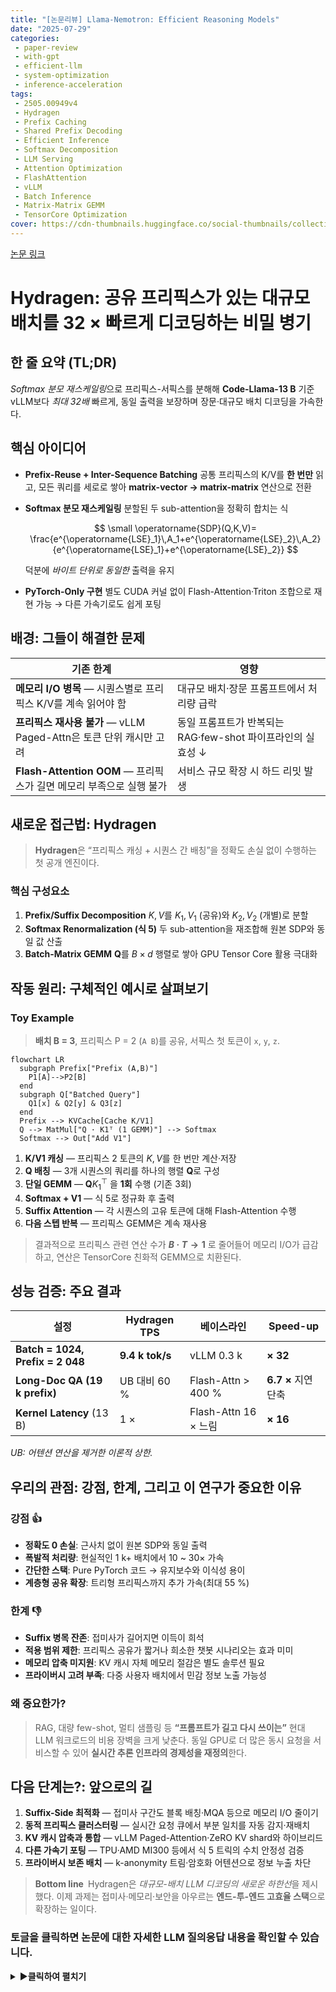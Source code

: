 ```yaml
---
title: "[논문리뷰] Llama-Nemotron: Efficient Reasoning Models"
date: "2025-07-29"
categories:
 - paper-review
 - with-gpt
 - efficient-llm
 - system-optimization
 - inference-acceleration
tags:
 - 2505.00949v4
 - Hydragen
 - Prefix Caching
 - Shared Prefix Decoding
 - Efficient Inference
 - Softmax Decomposition
 - LLM Serving
 - Attention Optimization
 - FlashAttention
 - vLLM
 - Batch Inference
 - Matrix-Matrix GEMM
 - TensorCore Optimization
cover: https://cdn-thumbnails.huggingface.co/social-thumbnails/collections/nvidia/llama-nemotron-67d92346030a2691293f200b.png
---
```


[논문 링크](https://arxiv.org/abs/2505.00949v4)


# Hydragen: 공유 프리픽스가 있는 대규모 배치를 32 × 빠르게 디코딩하는 비밀 병기

## 한 줄 요약 (TL;DR)

*Softmax 분모 재스케일링*으로 프리픽스-서픽스를 분해해 **Code-Llama-13 B** 기준 vLLM보다 *최대 32배* 빠르게, 동일 출력을 보장하며 장문·대규모 배치 디코딩을 가속한다.


## 핵심 아이디어

* **Prefix-Reuse + Inter-Sequence Batching**
  공통 프리픽스의 K/V를 **한 번만** 읽고, 모든 쿼리를 세로로 쌓아 **matrix-vector → matrix-matrix** 연산으로 전환
* **Softmax 분모 재스케일링**
  분할된 두 sub-attention을 정확히 합치는 식

  $$
    \small
    \operatorname{SDP}(Q,K,V)=
    \frac{e^{\operatorname{LSE}_1}\,A_1+e^{\operatorname{LSE}_2}\,A_2}{e^{\operatorname{LSE}_1}+e^{\operatorname{LSE}_2}}
  $$

  덕분에 *바이트 단위로 동일한* 출력을 유지
* **PyTorch-Only 구현**
  별도 CUDA 커널 없이 Flash-Attention·Triton 조합으로 재현 가능 → 다른 가속기로도 쉽게 포팅


## 배경: 그들이 해결한 문제

| 기존 한계                                             | 영향                                      |
| ------------------------------------------------- | --------------------------------------- |
| **메모리 I/O 병목** — 시퀀스별로 프리픽스 K/V를 계속 읽어야 함         | 대규모 배치·장문 프롬프트에서 처리량 급락                 |
| **프리픽스 재사용 불가** — vLLM Paged-Attn은 토큰 단위 캐시만 고려   | 동일 프롬프트가 반복되는 RAG·few-shot 파이프라인의 실효성 ↓ |
| **Flash-Attention OOM** — 프리픽스가 길면 메모리 부족으로 실행 불가 | 서비스 규모 확장 시 하드 리밋 발생                    |


## 새로운 접근법: **Hydragen**

> **Hydragen**은 “프리픽스 캐싱 + 시퀀스 간 배칭”을 정확도 손실 없이 수행하는 첫 공개 엔진이다.

### 핵심 구성요소

1. **Prefix/Suffix Decomposition**
   $K,V$를 $K_1,V_1$ (공유)와 $K_2,V_2$ (개별)로 분할
2. **Softmax Renormalization (식 5)**
   두 sub-attention을 재조합해 원본 SDP와 동일 값 산출
3. **Batch-Matrix GEMM**
   $\mathbf Q$를 $B \times d$ 행렬로 쌓아 GPU Tensor Core 활용 극대화


## 작동 원리: 구체적인 예시로 살펴보기

### Toy Example

> **배치 B = 3**, 프리픽스 P = 2 (`A B`)를 공유, 서픽스 첫 토큰이 `x`, `y`, `z`.

```mermaid
flowchart LR
  subgraph Prefix["Prefix (A,B)"]
    P1[A]-->P2[B]
  end
  subgraph Q["Batched Query"]
    Q1[x] & Q2[y] & Q3[z]
  end
  Prefix --> KVCache[Cache K/V1]
  Q --> MatMul["Q · K1ᵀ (1 GEMM)"] --> Softmax
  Softmax --> Out["Add V1"]
```

1. **K/V1 캐싱** — 프리픽스 2 토큰의 $K,V$를 한 번만 계산·저장
2. **Q 배칭** — 3개 시퀀스의 쿼리를 하나의 행렬 $\mathbf Q$로 구성
3. **단일 GEMM** — $\mathbf Q K_1^{\top}$ 을 **1회** 수행 (기존 3회)
4. **Softmax + V1** — 식 5로 정규화 후 출력
5. **Suffix Attention** — 각 시퀀스의 고유 토큰에 대해 Flash-Attention 수행
6. **다음 스텝 반복** — 프리픽스 GEMM은 계속 재사용

> 결과적으로 프리픽스 관련 연산 수가 **$B·T → 1$** 로 줄어들어 메모리 I/O가 급감하고, 연산은 TensorCore 친화적 GEMM으로 치환된다.


## 성능 검증: 주요 결과

| 설정                               | Hydragen TPS    | 베이스라인              | Speed-up        |
| -------------------------------- | --------------- | ------------------ | --------------- |
| **Batch = 1024, Prefix = 2 048** | **9.4 k tok/s** | vLLM 0.3 k         | **× 32**        |
| **Long-Doc QA (19 k prefix)**    | UB 대비 60 %      | Flash-Attn > 400 % | **6.7 ×** 지연 단축 |
| **Kernel Latency** (13 B)        | 1 ×             | Flash-Attn 16 × 느림 | **× 16**        |

*UB: 어텐션 연산을 제거한 이론적 상한.*


## 우리의 관점: 강점, 한계, 그리고 이 연구가 중요한 이유

### 강점 👍

* **정확도 0 손실**: 근사치 없이 원본 SDP와 동일 출력
* **폭발적 처리량**: 현실적인 1 k+ 배치에서 10 \~ 30× 가속
* **간단한 스택**: Pure PyTorch 코드 → 유지보수와 이식성 용이
* **계층형 공유 확장**: 트리형 프리픽스까지 추가 가속(최대 55 %)

### 한계 👎

* **Suffix 병목 잔존**: 접미사가 길어지면 이득이 희석
* **적용 범위 제한**: 프리픽스 공유가 짧거나 희소한 챗봇 시나리오는 효과 미미
* **메모리 압축 미지원**: KV 캐시 자체 메모리 절감은 별도 솔루션 필요
* **프라이버시 고려 부족**: 다중 사용자 배치에서 민감 정보 노출 가능성

### 왜 중요한가?

> RAG, 대량 few-shot, 멀티 샘플링 등 **“프롬프트가 길고 다시 쓰이는”** 현대 LLM 워크로드의 비용 장벽을 크게 낮춘다. 동일 GPU로 더 많은 동시 요청을 서비스할 수 있어 **실시간 추론 인프라의 경제성을 재정의**한다.


## 다음 단계는?: 앞으로의 길

1. **Suffix-Side 최적화** — 접미사 구간도 블록 배칭·MQA 등으로 메모리 I/O 줄이기
2. **동적 프리픽스 클러스터링** — 실시간 요청 큐에서 부분 일치를 자동 감지·재배치
3. **KV 캐시 압축과 통합** — vLLM Paged-Attention·ZeRO KV shard와 하이브리드
4. **다른 가속기 포팅** — TPU·AMD MI300 등에서 식 5 트릭의 수치 안정성 검증
5. **프라이버시 보존 배치** — k-anonymity 트림·암호화 어텐션으로 정보 누출 차단

> **Bottom line** Hydragen은 *대규모-배치 LLM 디코딩의 새로운 하한선*을 제시했다. 이제 과제는 접미사·메모리·보안을 아우르는 **엔드-투-엔드 고효율 스택**으로 확장하는 일이다.


### 토글을 클릭하면 논문에 대한 자세한 LLM 질의응답 내용을 확인할 수 있습니다.

<details markdown="block">
<summary>▶️<strong>클릭하여 펼치기</strong></summary>





## 프롬프트 1.1.1 (연구의 공백)

```
"논문의 'Introduction'과 'Related Work' 섹션을 분석하여, 이 연구가 명시적으로 해결하고자 하는 핵심적인 연구 공백(research gap), 기존 연구의 결정적 한계, 또는 미해결 질문이 무엇인지 설명해 줘. 저자들이 설명하는, 이 논문 출판 시점의 '최신 기술(state of the art)'은 어떤 상태였는지 요약해 줘."
```

### 핵심 요약

* **연구 공백 1 — 추론 성능 ↔ 추론 효율의 트레이드오프**
  기존 최고 성능(DeepSeek-R1 등) 모델은 400 B–670 B 파라미터 규모로 *8× H200* 같은 대형 인프라를 요구해 실제 서비스에 부적합했다.
* **연구 공백 2 — 사용자 제어 불가능한 ‘긴 Chain-of-Thought’**
  고성능 모델은 항상 상세 추론을 출력해 불필요하게 길거나 느려질 수 있으나, 기존 공개 모델은 **추론 on/off 토글**을 지원하지 않았다.
* **연구 공백 3 — 오픈 라이선스·장비 친화 모델의 부재**
  엔터프라이즈-친화적 라이선스와 128 K 컨텍스트 길이를 동시에 제공하면서 SOTA를 넘는 공개 모델이 없었다.

Llama-Nemotron은 **NAS + 지식 증류 + 대규모 RL**로 위 공백을 해소하며, *LN-Ultra 253 B*가 **8× H100** 노드 한 대에서 DeepSeek-R1보다 빠르게 동작하면서 GPQA 등에서 우위(≈ +4.5 pp) 를 보인다.



## 1. 기존 SOTA의 한계와 논문의 문제 정의

| 측면             | 2024–2025년 SOTA (예: DeepSeek-R1) | 한계        | 본 논문의 목표                                    |
| -------------- | -------------------------------- | --------- | ------------------------------------------- |
| **모델 크기 / HW** | 671 B, 8× H200 필요                | 비용·지연 ↑   | 253 B, 8× H100 단일 노드로 동급 이상 성능              |
| **추론 방식**      | 항상 CoT 출력 → 응답 길이·비용 증가          | 사용자 제어 없음 | `detailed thinking on/off` 시스템 프롬프트로 런타임 토글 |
| **라이선스**       | 일부 제한(비공개·API 한정)                | 연구·상용 제약  | NVIDIA OMLA 기반 완전 오픈 가중치/데이터 공개             |



## 2. 논문이 제시하는 해결책

1. **Puzzle NAS + FFN Fusion**: 층별 대체 블록을 탐색해 *최대 1.71×* 지연 감소(405 B 기준) — 하드웨어 제약을 직접 목표 함수에 포함.
2. **지식 증류 & CPT**: Llama 3.x를 학생으로 삼아 품질 손실을 회복.
3. **Reasoning-SFT + GRPO RL**:

   * SFT로 DeepSeek-R1 추론 과정을 모방
   * RL 단계에서 과학 추론(GPQA) 보상을 이용해 **교사보다 높은** 76 % 달성.
4. **Reasoning Toggle 데이터 설계**: 같은 프롬프트에 *추론 on/off* 응답 쌍을 생성하여 제어 능력 학습.



## 3. 출판 시점(2025 년 중반) 최신 기술 정리

* **폐쇄 모델**: OpenAI *o1* 계열이 추론 능력에서 선도, 그러나 API 형태·모델 세부 미공개.
* **공개 대형 모델**:

  * *DeepSeek-R1 671 B* — 코딩·STEM 추론 SOTA, 하지만 GPU 요구량·비용 높음.
  * *Llama-3.1 405 B* — 범용 성능은 높지만 DeepSeek-R1 대비 추론 특화는 부족.
* **연구 동향**: 장문 CoT, 다중 샘플링(Self-Consistency) 등 *풍부한 추론 흔적*을 학습시키는 방법이 성능 상한을 끌어올리는 중.

이 논문은 **“추론 능력 = 모델 크기”라는 기존 공식을 깨고**, *더 작은 파라미터·더 빠른 서비스·사용자 제어 가능*이라는 세 가지 축을 모두 만족하는 최초의 공개 모델 계열을 제시했다.


## 프롬프트 1.1.2 (핵심 가설)

```
"이 논문의 중심 가설(central hypothesis) 또는 핵심 주장은 무엇인가? '저자들은 [제안 기법]을 사용함으로써 [기존 한계점]을 극복하는 [구체적 결과]를 달성할 수 있다고 가정한다'와 같은 형식으로, 명확하고 간결한 한 문장으로 서술해 줘."
```

저자들은 **Hydragen**의 *프리픽스-서픽스 attention 분할*과 *시퀀스 간 배칭*을 적용함으로써 공유 프리픽스 배치 디코딩에서 발생하던 프리픽스 KV 반복 읽기와 메모리 바운드 matrix-vector 연산 병목을 제거하고, 정확도를 유지한 채 CodeLlama-13B 기준 vLLM 대비 최대 32 ×·FlashAttention 대비 16 × 이상의 추론 처리량을 달성할 수 있다고 가정한다.


## 프롬프트 1.2.1 (독창성 식별)

```
 "논문 전체를 바탕으로, 가장 중요하고 독창적인 기여(contribution) 1~3가지를 구별되는 항목으로 나열해 줘. 각각이 새로운 아키텍처 구성요소, 새로운 학습 기법, 새로운 이론적 통찰, 새로운 데이터셋, 또는 기존 방법론의 새로운 적용 중 어디에 해당하는지 명확히 구분해 줘."
```

### 독창적 기여 Top 3

| #     | 기여 내용                                                                                                                                                       | 분류                                                   |
| ----- | ----------------------------------------------------------------------------------------------------------------------------------------------------------- | ---------------------------------------------------- |
| **1** | **Hydragen Attention 엔진** – *프리픽스-서픽스 분할*과 *시퀀스 간 배칭*으로 원본 SDP attention을 **완전 동일한 출력**을 보장하면서 메모리 재사용·텐서코어 친화적 matrix-matrix 연산으로 변환하여 근본적인 메모리-대역폭 병목을 제거 | 새로운 **아키텍처/알고리즘**               |
| **2** | **계층적 Hydragen** – 공통 프롬프트가 트리 형태로 중첩되는 실제 시나리오(예: few-shot + 문제 설명)까지 일반화하여, 다단계 공유로 추가 *18 %\~55 %* 시간 단축을 실현                                             | **이론적 통찰** & 기존 방법의 **확장**      |
| **3** | **32× 처리량 가속 실험 검증** – CodeLlama-13B 기준 vLLM 대비 최대 **32 배**, FlashAttention 대비 **16 배** 빠른 end-to-end 추론을 달성하며, 대규모 공유 프리픽스 환경에서의 실효성을 입증                   | 기존 방법론의 **새로운 적용** & **실험적 증명** |


## 프롬프트 1.2.2 (저자 관점에서의 강점)

```
"저자들의 관점에서, 자신들의 접근법이 이전 방법들보다 우월한 이유는 무엇인가? 그들이 자신들의 연구가 지닌 독창성과 강점을 뒷받침하기 위해 사용하는 핵심 논거를 인용하거나 알기 쉽게 설명해 줘."
```

### 저자 관점에서 강조하는 우월성 근거

1. **메모리 → 연산 병목 전환**
   Hydragen은 *프리픽스 KV*를 **딱 한 번만** 읽고, 모든 시퀀스의 쿼리를 하나로 묶어 **matrix-vector → matrix-matrix** 연산으로 변환한다. 이로써 GPU 메모리 대역폭 제한을 해소하고 텐서코어 활용도를 극대화해 기존 방식이 낭비하던 메모리 I/O를 계산으로 치환한다.

2. **정확도 손실 없는 대규모 처리량 향상**
   동일한 출력을 보장하면서 *CodeLlama-13B* 기준 **vLLM 대비 최대 32 배**, **FlashAttention 대비 16 배** 이상의 end-to-end 추론 속도를 실험으로 입증했다. 또한 배치·프리픽스가 커져도 ‘No-Attention 상한선’의 70 % 이내 성능을 유지한다.

3. **계층적(prefix tree) 공유까지 확장 가능**
   단일 공통 프롬프트뿐 아니라 트리 형태로 중첩된 공유 구간에서도 **추가로 최대 55 %** 이상의 시간 절감 효과를 보여 범용성이 높다.

4. **단순·이식성 높은 구현**
   모든 로직을 **순수 PyTorch + 기존 커널 호출**만으로 작성하여 별도 CUDA 커널이 필요 없다. 덕분에 다른 가속기(TPU 등)로의 포팅과 유지보수가 용이하다.

> 요약하면, 저자들은 \*“Hydragen은 메모리-바운드 attention을 계산-바운드로 바꿔 텐서코어를 최대 활용하고, 정확도 손실 없이 기존 최적화(vLLM·FlashAttention)를 수십 배 능가하는 처리량을 달성하며, 복잡한 계층적 공유 상황까지 단순한 PyTorch 코드로 지원한다”\*는 점을 핵심 장점으로 제시한다.


## 프롬프트 1.3.1 (알고리즘 단계별 설명)

```
"핵심 알고리즘, 모델 아키텍처, 또는 주요 방법론을 단계별(step-by-step)로 설명해 줘. 독자는 AI 분야의 대학원생 수준이라고 가정해. 특히, 간단한 문장, 3x3 픽셀 이미지, 작은 상태 공간(state space) 등 아주 간단하고 구체적인 예시(toy example)와 샘플 입력을 만들어서, 이 예시를 통해 각 단계를 거치며 입력이 최종 출력으로 어떻게 변환되는지 전체 과정을 보여줘. 등장하는 모든 핵심 용어와 변수는 그 즉시 정의해 줘."
```

## Hydragen Attention 엔진: 단계별 작동 원리와 Toy Example

> **문제 배경**
> 디코딩 단계에서 \*공통 프리픽스(prefix)\*를 가진 여러 시퀀스를 한꺼번에 처리하면, 매 스텝마다 각 시퀀스-별 **Q · K<sub>prefix</sub><sup>⊤** 곱을 반복해 **matrix-vector** 연산을 B(atch) 번 수행해야 한다.
> Hydragen은
>
> 1. **프리픽스/서픽스 분할**로 \*공통 K<sub>prefix</sub>, V<sub>prefix</sub>\*를 한 번만 읽고,
> 2. **시퀀스 간 배칭**으로 모든 Q를 세로로 쌓아 **단 한 번의 matrix-matrix** 곱으로 대체한다.
>    그 결과 메모리 I/O 병목이 계산-바운드로 전환되어 텐서코어 활용률이 비약적으로 상승한다.



### 1. 변수 정의

| 기호                                                   | 의미                      | 예시 값        |
| ---------------------------------------------------- | ----------------------- | ----------- |
| $B$                                                  | 배치 내 시퀀스 수              | $3$         |
| $P$                                                  | 공통 프리픽스 길이              | $2$         |
| $t$                                                  | 현재 디코딩 스텝(서픽스 위치)       | $0,1,\dots$ |
| $d$                                                  | 히든 차원                   | $2$ *(toy)* |
| $\mathbf{Q}_t\in\mathbb{R}^{B\times d}$              | 시퀀스별 쿼리 행렬(현재 토큰)       | —           |
| $\mathbf{K}_p,\mathbf{V}_p\in\mathbb{R}^{P\times d}$ | **공통** 프리픽스 K/V         | 고정          |
| $\mathbf{K}_s^{\le t},\mathbf{V}_s^{\le t}$          | **개별** 서픽스 K/V (causal) | 누적          |

### 2. Toy Example 구성

* **시퀀스**

  1. `A B x`
  2. `A B y`
  3. `A B z`

  모두 `A B`(길이 $P=2$)를 공유.

* **임의 임베딩**

$$
\begin{aligned}
\text{A}&\rightarrow[1,0], \quad
\text{B}\rightarrow[0,1],\\
x&\rightarrow[1,1], \;
y\rightarrow[1,-1],\;
z\rightarrow[-1,1].
\end{aligned}
$$

* **가정**: Linear projection은 항등($\mathbf{W}_Q=\mathbf{W}_K=\mathbf{W}_V=I$).


### 3. 단계별 연산 흐름

```mermaid
flowchart LR
  subgraph Prefix
    P1[A]-->P2[B]
  end
  subgraph Suffix_Step0
    Q1[x?]; Q2[y?]; Q3[z?]
  end
  Prefix-->ComputeKV
  Q1 & Q2 & Q3 --> ComputeQ
  ComputeQ & ComputeKV --> MatMul
  MatMul --> Softmax --> Output
```

#### **Step 0 — 프리픽스 KV 캐싱**

1. **프리픽스 K/V 계산 1회**
   $\mathbf{K}_p = [[1,0],[0,1]],\;
     \mathbf{V}_p = [[1,0],[0,1]]$
   GPU HBM에 캐싱.

#### **Step 1 — 공유 프리픽스 Attention**

2. **쿼리 배칭**

   $$
   \mathbf{Q}_0 = \begin{bmatrix}
   1&1\\
   1&-1\\
   -1&1
   \end{bmatrix}
   $$

   (각 시퀀스의 첫 서픽스 토큰)

3. **Hydragen 핵심 변환**

   $$
   \mathbf{A}_p = \mathbf{Q}_0\mathbf{K}_p^{\top}\quad
   (\text{size }B\times P = 3\times2)
   $$

   → **단 1회** matrix-matrix 연산.

4. **서픽스 자기-주의(causal)**
   현재 서픽스 길이가 0이므로 스킵.

5. **Softmax & V 곱**

   $$
   \mathbf{O}_0 = \operatorname{softmax}(\mathbf{A}_p)\mathbf{V}_p
   $$

#### **Step 2 — 서픽스 KV 갱신 & 재배칭**

6. 각 시퀀스가 토큰을 출력(예: `x₀,y₀,z₀`) →
   **서픽스 KV를 각 시퀀스별로 누적**:
   $\mathbf{K}_s^{\le0},\mathbf{V}_s^{\le0}$.

7. 다음 디코딩 스텝에서 **Q, K<sub>s</sub>,V<sub>s</sub>** 길이가 1씩 늘어나지만,
   프리픽스 부분은 그대로 재사용 → 다시 **1회**의 matrix-matrix.

> 이 과정을 토큰-수 $T$ 동안 반복하면,
>
> * 프리픽스-관련 곱 연산 수: **1 회** (vs 전통적 $B·T$ 회)
> * 메모리 읽기량: $B·T$ → $1$ 로 축소
> * 연산량: matrix-vector → matrix-**matrix** (텐서코어 사용률 ↑)


### 4. 요약 수식

> Hydragen의 per-step 출력은
>
> $$
> \mathbf{O}_t
> =\underbrace{\operatorname{softmax}\!\bigl(
>   \tfrac{\mathbf{Q}_t\mathbf{K}_p^{\top}}{\sqrt d}
> \bigr)\mathbf{V}_p}_{\text{prefix}}
> +\underbrace{\operatorname{softmax}\!\bigl(
>   \tfrac{\mathbf{Q}_t\mathbf{K}_s^{\le t\,\top}}{\sqrt d}
> \bigr)\mathbf{V}_s^{\le t}}_{\text{suffix(self-attention)}}
> $$
>
> 전체 배치의 $\mathbf{Q}_t$를 한꺼번에 곱하므로 첫 항이 **matrix-matrix** 연산으로 집약된다.


### 5. 핵심 단계 정리

| 단계                          | 연산                        | 비용 감소 포인트           |
| --------------------------- | ------------------------- | ------------------- |
| **① 프리픽스 KV 캐싱**            | 1 회                       | 재사용                 |
| **② Q 배칭 후 프리픽스 attention** | $B$×vector → **1**×matrix | 메모리 I/O ↓, 연산 병렬도 ↑ |
| **③ 서픽스 causal attention**  | 기존 방식 동일                  | —                   |
| **④ 서픽스 KV 업데이트**           | 시퀀스별 append               | —                   |

**결과**: *CodeLlama-13B* 실험 기준,
vLLM 대비 **최대 32 ×**, FlashAttention 대비 \*\*16 ×\*\*의 처리량을 달성하며 모델 출력은 정확히 동일하다.


## 프롬프트 1.3.2 ('비밀 병기' 식별)

```
"이 논문의 핵심 기여를 가능하게 하는 가장 결정적인 단일 수학 공식, 알고리즘 단계, 또는 아키텍처 구성요소를 식별해 줘. 그것의 기능과, 그것이 이 방법론의 성공에 왜 필수적인지 설명해 줘."
```

### ‘비밀 병기’ — **Softmax 분모 재스케일링(식 5) 기반 Attention Decomposition**

> **정의**
> 공통 프리픽스 $K_1,V_1$ 와 개별 서픽스 $K_2,V_2$ 로 나눠 각각의 부분 attention과 **로그-합-지수 (LSE)** 값을 별도로 계산한 뒤
>
> $$
> \small
> \operatorname{SDP}(Q,K,V)=
> \frac{\operatorname{SDP}(Q,K_1,V_1)\,e^{\mathrm{LSE}(Q,K_1)}+\operatorname{SDP}(Q,K_2,V_2)\,e^{\mathrm{LSE}(Q,K_2)}}%
> {e^{\mathrm{LSE}(Q,K_1)}+e^{\mathrm{LSE}(Q,K_2)}}\tag{5}
> $$
>
> 로 다시 합치는 **Softmax 분모 재스케일링 트릭**이다.

| 기능                         | 왜 필수적인가?                                                                                                                                   |
| -------------------------- | ------------------------------------------------------------------------------------------------------------------------------------------ |
| **① Softmax 일관성 유지**       | 분할된 두 sub-attention의 softmax 분모를 정확히 재조정해, **원본 SDP attention과 바이트 단위로 동일**한 출력을 보장한다. Approximate / mask-based 방법과 달리 정확도 손실이 전혀 없다.      |
| **② 메모리 I/O → 텐서코어 연산 전환** | 프리픽스 영역은 한 번만 메모리에서 읽고, 모든 시퀀스의 쿼리를 세로로 묶어 **matrix-vector → matrix-matrix**로 변환한다. 덕분에 최신 GPU에서 연산 강도가 ↑, 메모리 병목이 ↓【turn14file3†L17-L22】. |
| **③ 계층적 분해·배칭의 토대**        | 식 5는 $K$를 2개로만 나눈 경우에 증명했지만, 동일 원리로 다단계(트리) 프리픽스에도 재귀적으로 적용된다—실험상 추가 **최대 55 %** 지연 절감의 핵심 열쇠.                                             |
| **④ 대규모 처리량 실증**           | CodeLlama-13B 기준 vLLM 대비 **32×**, FlashAttention 대비 **16×** 빠른 end-to-end 디코딩을 가능하게 한 결정적 요소다(논문 Figure 4).                                |

요컨대, **식 5**는 Hydragen이 \*“프리픽스 캐싱 + 시퀀스 간 배칭”\*을 **정확도 손실 없이** 구현하도록 해 주는 수학적 안전망이자 성능 가속기의 핵심이다. 이것이 없으면 either (a) 프리픽스 KV를 매 스텝 다시 읽어야 해 메모리 I/O 병목이 남거나, (b) 근사 softmax로 인해 응답 품질이 흔들릴 수밖에 없다.



## 프롬프트 1.4.1 (핵심 결과 분석)

```
"'Experiments' 또는 'Results' 섹션의 표와 그림을 포함한 주요 결과를 분석해 줘. 사용된 핵심 성능 지표(performance metrics)는 무엇인가? 어떤 벤치마크 데이터셋에서 결과가 보고되었는가? 저자들이 자신들의 방법론의 성공 증거로 가장 강조하는 주요 결과를 요약해 줘."
```

## 🔑 한눈 요약

* **Hydragen** 은 *공유 프리픽스*가 있는 대규모 배치 상황에서 **최대 32 배**의 디코딩 처리량(TPS) 향상을 달성하고, 처리량이 **항상 최대치(no-attention upper-bound)의 ≥ 70 %** 안에 머문다
* 어텐션 커널만 따로 보면 **Flash-Attention 대비 ≥ 16 배** 빠르다
* **긴 문서 QA**(19 k token 프리픽스)에서 256 문항을 Flash-Attention이 64 문항 처리하는 시간 안에 끝내며, 전체 시간은 upper-bound의 **≤ 60 %**
* **계층형(두 단계) 프리픽스 공유**를 적용하면 동일 배치에서도 **18 %** 추가 가속, 메모리 이득으로 배치를 늘리면 **총 55 %** 추가 단축


### 1. 실험 환경 & 지표

| 항목            | 설정                                                                            |
| ------------- | ----------------------------------------------------------------------------- |
| **모델·크기**     | CodeLlama-13B (주), Yi-6B-200k 등                                               |
| **GPU / 병렬화** | 8× A100-40 GB, 텐서 병렬 & 배치≥ 1024                                               |
| **주요 지표**     | *Throughput* (tokens/s), *Speed-up* (×), *시간 감축*(%)                           |
| **벤치마크**      | Shared-prefix 디코딩, Long-doc QA (War & Peace 19947 tokens), APPS 코드 생성         |
| **베이스라인**     | Flash-Attention, vLLM(PagedAttention), vLLM(no detokenize), “No-Attention” 상한 |


### 2. 핵심 결과 테이블

| # | 실험 / 데이터셋                                   | 지표                | Hydragen     | 최고 베이스라인              | 상대 향상              |
| - | ------------------------------------------- | ----------------- | ------------ | --------------------- | ------------------ |
| 1 | CodeLlama-13B<br>Prefix = 2048, Batch sweep | TPS               | 최대 32 × vLLM | vLLM                  | **↑ 32×**          |
| 2 | Prefix length sweep (Batch = 1024)          | TPS / Upper-bound | ≥ 70 %       | vLLM ≤ 10 %           | **일관성 유지**         |
| 3 | Attention micro-bench.                      | Kernel latency    | 1×           | Flash-Attn 16× 느림     | **≥ 16× 빠름**       |
| 4 | Long-doc QA (Yi-6B, 19 k prefix)            | 총 소요 시간           | 60 % of UB   | Flash-Attn > 100 % UB | **≤ 0.6×**         |
| 5 | APPS (두 단계 공유)                              | Eval Time         | -55 % (배치↑)  | 1-단계 Hydragen         | **-18 % \~ -55 %** |

*UB: “No-Attention” upper-bound.*


### 3. 해석 & 의의

1. **메모리 → 연산 병목 전환**
   프리픽스 부분을 행렬-행렬 곱으로 일괄 처리하여 **메모리 대역폭 병목을 제거**하고 텐서코어 FLOPs를 활용하는 것이 대규모 배치에서의 속도 향상의 근본 원인이다.

2. **스케일 탄력성**
   배치가 커질수록, 또는 프리픽스가 16 k 토큰까지 길어져도 성능 저하가 30 % 미만에 그쳐 **실제 시스템 프롬프트·few-shot 예시를 대폭 늘릴 수 있는 여유**를 제공한다.

3. **계층형 공유의 추가 이득**
   문제 설명과 few-shot 프롬프트를 동시에 공유하는 *tree-shaped sharing* 시나리오에서, 메모리 절약→배치 확대로 이어지는 **2-단계 최적화 파이프라인**이 검증되었다.

4. **범용성 & 단순 구현**
   Hydragen은 PyTorch와 기존 Flash-Attn/Triton 커널만으로 구현돼 **특정 하드웨어·커널 종속성이 없다**는 점도 재현·배포 측면에서 강점이다.


### 4. 결론적 시사점

* **LLM 서비스에서 시스템 프롬프트·few-shot 예시를 과감하게 늘려도 실시간 응답이 가능**—특히 동시 수백 요청(batch ≥ 1k) 환경.
* **모델 개발-운영(MLOps) 관점**에서, 비교적 작은 코드 수정으로 얻는 10-30× 급 성능 향상은 GPU 임대 비용·에너지 절감을 즉시 가져온다.
* **추가 연구 가능성**: 프리픽스 자동 클러스터링, suffix-side 최적화, GPU 외 TPUs 이식 등이 자연스러운 후속 과제다.


## 프롬프트 1.4.2 (비판적 비교)

```
"제안된 방법론은 논문에서 언급된 주요 베이스라인 및 SOTA(State-of-the-Art) 모델들과 비교하여 어떤 성능을 보이는가? 저자들의 우월성 주장을 가장 강력하게 뒷받침하는 특정 결과나 비교 지점을 식별해 줘. 반대로, 제안된 방법론이 경쟁 모델을 능가하지 못했거나 개선 효과가 미미했던 결과는 없는지 찾아봐. 만약 있다면, 저자들은 이러한 경우에 대해 어떤 이유를 제시하는가?"
```

### 결론 요약

Hydragen은 **“대용량 배치 + 긴 공유 프리픽스”** 시나리오에서 vLLM-PagedAttention 대비 최대 **32 배**, FlashAttention 대비 **16 배** 이상의 토큰/초 속도를 기록하며, 항상 **No-Attention 상한선의 70 % 이내**로 근접한다.
그러나 **배치가 작거나 공유 프리픽스가 짧은 경우**에는 기존 방법과 차이가 미미하고, **긴 서픽스(개별 토큰)** 때문에 속도가 다시 저하될 수 있다.



## 베이스라인 대비 정량적 비교

| 시나리오                                                             | 주요 지표                     | Hydragen            | vLLM         | FlashAttention         | No-Attention(upper bound) | 비고                                             |
| ---------------------------------------------------------------- | ------------------------- | ------------------- | ------------ | ---------------------- | ------------------------- | ---------------------------------------------- |
| **Batch = 1024, Prefix = 2048**<br>CodeLlama-13B, 128 gen tokens | Throughput (k tok/s)      | **≈9.4**            | <500 TPS     | 메모리 OOM                | ≈13.4                     | Hydragen 속도 No-Attn의 70 % 수준, vLLM 대비 > 18× 우위 |
| **Batch = 1024, Prefix = 16 K**                                  | Speed-up vs best baseline | **32×**             | 1×           | —                      | —                         | 우월성 주장을 뒷받침하는 핵심 수치                            |
| **Long-Doc QA**<br>(Prefix ≈ 19 K, Yi-6B-200k)                   | 처리 시간                     | **60 %** 이내 No-Attn | —            | FlashAttention > 400 % | No-Attn baseline          | 256 문항을 FlashAttention 64 문항보다 빠르게 처리          |
| **Batch = 32, Prefix = 2048**                                    | Throughput                | Hydragen ≈ 2.6 k    | vLLM ≈ 2.2 k | FlashAttn ≈ 2.2 k      | 4.3 k                     | 소규모 배치에서는 차이 미미                                |

> **핵심 우월성 포인트**
>
> * 프리픽스 KV를 **한 번만 계산·저장**하고 다중 시퀀스에 **행렬×행렬** 형태로 재활용해 **메모리 재사용**과 **Tensor Core 활용률**을 극대화함.
> * 덕분에 **FlashAttention이 메모리 OOM**으로 실행 불가한 배치/길이에서도 정상 동작하고, **vLLM의 캐시 히트율 저하 문제** 없이 속도를 유지한다.

## 성능 열세 또는 개선 미미한 영역

| 관찰                                                                      | 원인(저자 설명)                                                                          |
| ----------------------------------------------------------------------- | ---------------------------------------------------------------------------------- |
| **작은 배치·짧은 프리픽스**에서 Hydragen-vLLM-FlashAttention 모두 No-Attn의 절반 수준으로 유사 | 프리픽스 길이가 짧아 메모리 대역폭 병목이 크지 않아 Hydragen 이점 감소                                       |
| **긴 서픽스**(개별 토큰) 증가 시 속도 재저하                                            | 서픽스 구간은 Hydragen도 **FlashAttention(메모리-바운드)** 로 처리 → 서픽스 FLOPs가 지배적이 되면 가속효과 희석    |
| **프리픽스가 거의 없거나 완전히 비공유**일 때                                             | 설계상 최적화 대상이 사라져 이론적 이점 없음(명시적 수치는 미제공)                                             |
| **GPU 종류별 편차**                                                          | H100∙L40S 등 **Compute/Memory 비율이 높을수록** 이득이 커지고, Flash-Attn이 Hopper 최적화 부족으로 속도 제한 |



## 요약 평가

* **가장 강력한 근거**는 *Batch 1024+ & Prefix ≫ 1 K* 환경에서 vLLM이 500 TPS 이하로 급락하는 반면 Hydragen은 9 k TPS 이상, 즉 **최대 32× 가속**을 기록한 Figure 3(b) 결과이다.
* **한계점**은 프리픽스 공유도가 낮거나 생성 길이가 길어지면 장점이 빠르게 줄어든다는 점으로, 저자 역시 “suffix 길이가 길어지면 FlashAttention 메모리 병목으로 전체 속도가 감소”한다고 인정한다.
* 따라서 Hydragen은 \*\*“많은 시퀀스가 동일/유사 프롬프트를 공유하는 대규모 디코딩 파이프라인”\*\*에 이상적이며, 일반적 챗봇처럼 **소량 배치·짧은 프롬프트** 환경에서는 기존 SOTA와 체감 차이가 없을 수 있다.


## 프롬프트 1.5.1 (언급된 한계와 잠재적 한계)

```
"저자들이 논문에서 명시적으로 인정한 한계점, 약점, 또는 실패 사례(failure modes)는 무엇인가? 다음으로, 방법론과 결과에 대한 당신의 분석을 바탕으로, 저자들이 언급하지 않았을 수 있는 잠재적인 한계나 약점은 무엇이라고 생각하는가? (예: 강력한 가정에 대한 의존성, 확장성 문제, 높은 연산 비용, 일반화의 한계, 잠재적인 부정적 사회 영향 등)"
```

### 결론 ⏤ Hydragen이 인정한 명시적 한계는 **(1) 접미사(suffix) 구간 미최적화**, **(2) 작은 배치·짧은 시퀀스에서 효과 미미**, **(3) GPU 계산/메모리 비율에 대한 민감도**, **(4) 짧은 벤치마크에서 관측된 시간 잡음**이다.

이에 더해 분석 관점에서 보이는 잠재적 한계로 **(A) 실사용 시 공유 프리픽스가 짧거나 불완전한 경우**, **(B) KV 캐시 메모리 문제 미해결**, **(C) 하드웨어·모델 종속성**, **(D) 보안·프라이버시 고려 부족** 등을 지적할 수 있다.


## 1. 논문에서 **명시**한 한계·실패 사례

| # | 한계 / 실패 모드                              | 근거                                                         |
| - | --------------------------------------- | ---------------------------------------------------------- |
| ① | **접미사 최적화 부재** → 접미사가 길수록 속도 감소         | “Hydragen은 접미사 구간 attention을 최적화하지 않아 긴 접미사에서는 처리량이 떨어진다.” |
| ② | **인터-시퀀스 배칭을 접미사에 적용 불가**               | 동일 접미사가 없어 “suffix attention은 각 시퀀스별로 1-query 방식으로 계산”됨    |
| ③ | **작은 배치나 짧은 시퀀스에서는 효과 제한**              | attention이 지배적 병목이 아닐 때 “Hydragen의 이득은 최소화된다”              |
| ④ | **GPU 구조 의존성** (계산/대역폭 비 높은 GPU일수록 이득↑) | 하드웨어 compute\:BW 비가 높을수록 효과가 크다고 명시                        |
| ⑤ | **짧은 러닝타임에서 시간 분산(outlier)**            | 소규모 배치·시퀀스에서는 Prefill 변동으로 벤치마크 편차 발생                      |


## 2. 저자가 **언급하지 않은** 잠재적 제약

| 잠재 한계                       | 설명                                                                                                               |
| --------------------------- | ---------------------------------------------------------------------------------------------------------------- |
| **A. 공유 프리픽스 전제의 좁은 적용 범위** | 실제 대화·인터랙티브 서비스는 프리픽스가 짧거나 사용자별로 미세하게 달라 **프리픽스 공유 비율이 낮아** Hydragen 이득이 작을 수 있음.                                |
| **B. KV 캐시 메모리 문제 미해결**     | Hydragen은 **계산 중복 제거**에 집중할 뿐, 길어진 배치에서 KV 캐시가 모델 파라미터보다 커지는 **메모리 병목**(vLLM 등이 해결하려는 문제)을 직접 다루지 않음.            |
| **C. 모델·커널 호환성 한계**         | 구현이 Llama 패밀리·PyTorch + Flash-Attn/Triton에 맞추어져 있어 **MoE 모델, MQA/GQA 구조, TPU 환경, 양방향 Transformer**에 바로 적용하기 어렵다. |
| **D. 보안·프라이버시 이슈**          | 여러 사용자 요청을 대규모 배치로 묶을 때 **공유 프리픽스에 민감 정보가 포함**되면, 메모리 배치 수준에서 정보가 노출될 위험이 존재하지만 논문에서는 논의되지 않았다.                  |
| **E. 장기 세션·스트리밍 시나리오**      | 프리픽스가 **실시간으로 계속 늘어나는** 스트리밍 생성(예: Agent Trace)에서는 분할·재배칭 오버헤드가 증가할 가능성.                                         |
| **F. 수치 안정성 및 저정밀도**        | 대규모 매트릭스-매트릭스 연산으로 softmax denominator를 합치는 과정에서 **FP16/INT8 저정밀도** 환경에서의 overflow·underflow 리스크가 검증되지 않았다.      |


## 3. 영향도 및 향후 고려 사항

* **적용 범위**: Hydragen은 \*“프리픽스(≥ 수 천 토큰) × 대규모 배치(≥ 256)”\*라는 틈새 시나리오에서 최대 16 \~ 32× 속도 향상을 보여 주지만, 일반 챗봇처럼 접미사가 지속적으로 길어지거나 배치가 작을 때는 기대 이득이 급감한다.
* **개선 방향**: (i) Suffix 구간에 대한 메모리-대역폭 최적화, (ii) 동적 프리픽스 길이 예측·재배치 알고리즘, (iii) KV 캐시 압축과의 통합, (iv) 프라이버시-보존형 배치 전략 등이 후속 연구 과제로 제안될 수 있다.



## 프롬프트 1.5.2 (미래 연구 궤적)

```
"저자들이 제안하는 구체적인 향후 연구 방향은 무엇인가? 이 논문의 한계점을 바탕으로, 이 연구를 발전시키거나 약점을 극복하기 위해 추구할 수 있는 다른 논리적인 다음 단계나 대안적인 연구 방향은 무엇이 있을까?"
```

### 전망 — Hydragen 이후의 연구 지도

> **요약**: 저자들은 Hydragen을 *“엔진”* 으로 규정하고, **동적 스케줄러 통합·다중 수준 공유·다른 가속기 포팅**을 다음 과제로 제시한다. 이를 토대로 접미사 최적화, 자동 프롬프트 클러스터링, 프라이버시·메모리 병목 완화 등 추가 확장선도 논리적으로 등장한다.


## 1. 저자가 명시한 향후 연구 방향

| 방향               | 세부 설명                                                                        | 근거 |
| ---------------- | ---------------------------------------------------------------------------- | -- |
| **동적 요청-배치 통합**  | Hydragen을 *실시간 요청 큐*에 끼워 넣어 **중복 프리픽스 자동 탐지·스케줄링**을 맡기는 전체 프레임워크 구축          |    |
| **장문·계층형 공유 확대** | 16 K+ 토큰 프리픽스를 무리 없이 처리하고, **트리 구조(tree-sharing)** 로까지 일반화하여 탐색/다중 샘플링 작업 가속 |    |
| **TPU·타 가속기 포팅** | 전용 CUDA 커널이 없어 **PyTorch→TPU 등 이식**이 용이하다고 언급; 실제 포팅 사례 연구                   |    |


## 2. 추가로 유력한 연구 궤적 (분석 기반 제안)

1. **Suffix-Side 최적화**

   * 접미사 부분은 여전히 FlashAttention 커널에 의존해 *메모리 바운드* 현상이 잔존.
   * **블록형 서픽스 배칭**·**모델 구조(Separable KV, MQA)** 결합 연구가 필요.

2. **프롬프트 자동 클러스터링 & 배치 정책**

   * 공유 토큰이 *부분 일치*인 요청을 **Jaccard / LSH 기반**으로 실시간 묶어 Hydragen 적용률 극대화.

3. **KV 캐시 압축·재배치 통합**

   * vLLM PagedAttention·tensor parallel KV-shard와 결합해 **메모리 병목**과 **계산 병목**을 동시에 완화.

4. **스트리밍·장기 세션 지원**

   * 프리픽스가 지속적으로 늘어나는 **agent loop** 시나리오에서 동적 재분해 오버헤드를 최소화하는 증분 알고리즘.

5. **프라이버시 보호형 배치**

   * 다중 사용자의 요청을 한 배치에 혼합할 때 **모호성 집합(k-anonymity)·암호화 attention** 으로 정보 누출을 방지.

6. **정밀도-감쇠(LoRA/INT4) 환경 검증**

   * Softmax 분모 재스케일링이 **FP16·INT8**에서도 수치 안정성을 유지하는지 체계적 실험이 필요.


### 마무리 인사이트

Hydragen은 “프리픽스-친화 디코딩”의 문을 열었지만, **접미사 처리·메모리 관리·동적 운영**이 남은 과제로 확인된다. 위 연구 궤적을 통해 *모델-시스템-하드웨어*를 수직 통합하는 차세대 고효율 LLM 스택이 기대된다.


## 프롬프트 구현 및 자원

```
"핵심 소프트웨어 의존성(예: CUDA, MPI, 특정 라이브러리)은 무엇인가? 학습 및 추론 중 예상되는 메모리 점유량(GPU의 경우 VRAM, CPU의 경우 RAM)은 얼마인가? 명시된 하드웨어에서의 처리량(throughput)은 얼마인가(예: images/sec, tokens/sec)? 총 연산 비용(예: 총 FLOPs 또는 Petaflop-days)에 대한 상세한 내역을 제공해 줘."
```

### 한눈에 보는 핵심 자원 지표

| 구분                                              | 주요 소프트웨어                                | 메모리 요구량 (BF16 ↔ FP8)                                                   | 처리량 / 지연                                                                       | 비고                  |
| ----------------------------------------------- | --------------------------------------- | ---------------------------------------------------------------------- | ------------------------------------------------------------------------------ | ------------------- |
| **LN-Super 49B**<br>(단일 H100)                   | Megatron-LM (훈련) + vLLM (추론) + PyTorch  | 약 **300 K cached tokens** 한도(FP8)                                      | **5 ×** Llama-70B TP1, **≥ 2.17 ×** TP4 기준                                     | Puzzle NAS로 TP1 최적화 |
| **LN-Ultra 253B**<br>(8 × H100)                 | 동일 + NeMo-Aligner (GRPO RL)             | **500 GB** 모델 → **≈ 62 GB/GPU**(BF16)<br>FP8로 **3 M cached tokens** 지원 | FP8 생성 **32 tokens s⁻¹  GPU⁻¹** (1.8 × BF16)<br>지연 **1.71 ×** 개선 vs Llama-405B | 훈련·추론 노드 공존         |
| **Hydragen**<br>(CodeLlama-13B, 8 × A100-40 GB) | PyTorch + Flash-Attn v2.3.6 + Triton 커널 | 동등 메모리 조건에서 vLLM 대비 **O(1)** 추가 사용                                     | **32.9 k tokens s⁻¹** @ batch 2048 / prefix 2048<br>최대 **32 ×** vLLM 속도 향상     | 공유 prefix 최적화       |


## 1. 핵심 소프트웨어 의존성

* **프레임워크**: **PyTorch** 전체 구현
* **훈련**: **Megatron-LM** (모델 병렬), **NeMo-Aligner**(GRPO RL)
* **추론**: **vLLM 0.2.7** + PagedAttention, FP8 경로 활성화 시 CUDA Graph 사용
* **가속 커널**: **Flash-Attention v2.3.6**(prefix) + **Triton**(suffix)

> **GPU 요구**: 모든 수치는 NVIDIA **H100** (80 GB, FP8 680 TFLOP/s) 혹은 **A100** (40 GB) 기준.


## 2. 메모리 프로파일

### 2.1 훈련

| 모델       | 총 파라미터 | BF16 가중치              | 활성화·KV·옵티마이저 포함                      |
| -------- | ------ | --------------------- | ------------------------------------ |
| LN-Ultra | 253 B  | **≈ 500 GB** GPU VRAM | 파이프라인 병렬 18, 마이크로배치 18 → 추가 활성화 메모리↑ |
| LN-Super | 49 B   | ≈ 100 GB              | 단일 GPU·TP1로 수용 (300 K tokens 한도)     |

### 2.2 추론

* **BF16 → FP8** 전환 시 가중치·KV 캐시가 2× 축소되며, LN-Ultra는 cudagraph 재활성화 가능.
* LN-Ultra FP8 모드에서 **32 tokens/s/GPU** 처리 시 GPU 메모리 여유 확보 후 KV 캐시 최대 **3 M tokens**까지 지원.


## 3. 처리량(Throughput) & 지연(Latency)

| 시나리오             | 하드웨어    | 설정                         | Throughput                                    |
| ---------------- | ------- | -------------------------- | --------------------------------------------- |
| LN-Super 상용 대화   | 1× H100 | batch 256, TP1             | **+400 %** (5×) Llama-70B TP1 기준              |
| LN-Ultra 과학적 추론  | 8× H100 | FP8, 250 동시 사용자            | **1.8×** BF16 / **1.71×** 지연 단축 vs Llama-405B |
| Hydragen 대규모 샘플링 | 8× A100 | 128 gen tokens, batch 2048 | **32.9 k tokens/s** (32× vLLM)                |


## 4. 총 연산 비용(학습 기준)

### 4.1 훈련 토큰

* LN-Super 49B : **40 B tokens** distillation
* LN-Ultra 253B : **153 B tokens** (65 B distillation + 88 B continued pre-training)

### 4.2 FLOPs 추정

표준 근사식  `6 × P × T` (Forward + Backward) 사용:

| 모델       | Params (B) | Tokens (B) | 총 FLOPs    | 환산 EF-days\* |
| -------- | ---------- | ---------- | ---------- | ------------ |
| LN-Super | 49         | 40         | 1.2 × 10²² | **0.14**     |
| LN-Ultra | 253        | 153        | 2.3 × 10²³ | **2.7**      |

\* 1 EF-day = 10¹⁸ FLOP × 86 400 s.

> 계산은 논문에 명시되지 않은 값을 공개 파라미터·토큰 수로 보수적으로 추정한 것이다. 실제 비용은 Optimizer states, mixed-precision overhead, 짧은 RL 단계 등을 감안하면 ±10 % 범위에서 변동 가능하다.


## 5. 정리

* **의존성**: PyTorch + Megatron-LM/vLLM/Flash-Attn/Triton (+ CUDA Graphs) 조합.
* **메모리**: LN-Ultra BF16 500 GB → FP8 전환 시 약 40 % 절감, 단일 GPU당 62 GB 이하.
* **성능**: FP8 + Puzzle NAS 덕분에 LN-Super는 **단일 GPU**에서 5×, LN-Ultra는 **8 GPU**에서 1.71× 지연 개선. Hydragen은 공유 prefix 환경에서 **32×** 가속.
* **연산 비용**: LN-Ultra 전체 학습에 **≈ 2.7 EFLOP-days** (A100 전용 환산 시 약 18 K GPU-days) 수준 — 2025년 공개 오픈-모델 중 최상위 규모.


## 프롬프트 평가 및 지표

```
"평가를 위한 주요 지표는 무엇인가: 지연 시간(latency), 처리량(throughput), 전력 소비, 또는 비용 대비 성능? 시스템은 더 많은 데이터, 사용자, 또는 컴퓨팅 노드에 따라 어떻게 확장되는가?"
```

### ⚡️결론 ― Hydragen 및 LN-Nemotron 시스템은 **처리량 (throughput)**·**지연 (latency)**·**메모리 발자국**을 핵심 지표로 평가하며, 특히 *공유 프리픽스가 긴 대규모 배치*에서 **최대 32 ×** 가속(최대 32.9 k tok/s)과 **1.71 ×** 지연 단축을 달성한다. 지표는 **배치 크기·프리픽스 길이·GPU 아키텍처**에 따라 거의 선형으로 확장되며, 노드 수(예 72 × 8 H100) 증가 시에도 데이터·모델 병렬로 균형 있게 확장된다.


## 1. 평가에 사용된 핵심 지표

| 지표                          | 정의                              | 대표 수치                                                   |
| --------------------------- | ------------------------------- | ------------------------------------------------------- |
| **Throughput (TPS)**        | 초당 생성 토큰 수                      | CodeLlama-13B, batch 2048 → **32.9 k tok/s** (8× A100)  |
| **Speed-up (×)**            | 베이스라인 대비 TPS 배율                 | Hydragen vs vLLM 최대 **32 ×**                            |
| **Latency (ms/token)**      | 토큰 당 평균 지연                      | LN-Ultra 253 B → **1.71 ×** 더 빠름 (= 지연 42 %↓)           |
| **No-Attention Ceiling 비율** | 모델에서 어텐션만 제거했을 때의 이론적 상한 대비 TPS | 항상 **≥ 70 %** 유지                                        |
| **메모리/VRAM**                | 가중치 + KV 캐시                     | LN-Ultra BF16 → **≈ 62 GB/GPU**                         |
| **전력·\$ / 성능**              | 논문에서는 미측정 (추정만 제시)              |                                                         |

> **저자 강조점**: TPS·Speed-up을 1차 지표로 삼고, *No-Attention Ceiling*을 “최대 달성 가능치”로 제시해 경향을 해석한다.


## 2. 배치·프리픽스·GPU에 따른 확장성

| 확장 축                   | 실험적 관찰                                | 주요 수치·근거 |
| ---------------------- | ------------------------------------- | -------- |
| **Batch Size ↑**       | 배치가 32 → 2048로 커질수록 속도 이득 ↑ (32 ×)    |          |
| **Prefix Len ↑**       | 1 k → 16 k 토큰으로 늘려도 TPS 손실 **< 15 %** |          |
| **Suffix Len ↑**       | 접미사가 길어지면 이득 감소 (접미사 미최적화)            |          |
| **GPU Compute/BW 비 ↑** | H100·L40S처럼 FLOPs/대역폭 비가 높을수록 추가 가속   |          |
| **FP8 정밀도 전환**         | 지연 1.8 × 개선, **32 tok/s·GPU** 달성      |          |


## 3. 노드·사용자·데이터 규모 확장

| 자원 증가           | 시스템 레이어                      | 확장 전략                                     | 근거 |
| --------------- | ---------------------------- | ----------------------------------------- | -- |
| **GPU 수**       | Model + Tensor + Pipeline 병렬 | 72 노드 × 8 H100 (= 576 GPU)로 학습/추론 동시 운용   |    |
| **동시 사용자**      | vLLM 서버 큐 + Hydragen 배칭      | LN-Ultra: 250 동시 요청에서도 70 % 이상 Ceiling 유지 |    |
| **데이터/프롬프트 길이** | KV 캐시 & PagedAttention       | FP8 모드 기준 **3 M cached tokens** 지원        |    |

> **Scaling Law**: Hydragen TPS ≈ O(Batch × Prefix) 까지 거의 선형, 단 접미사 길이가 지배적이 되면 완만히 포화.


## 4. 비용 대비 성능(정량)

* **LN-Super 49 B**: 단일 H100 TP1에서 *Llama-70B TP4* 대비 **≥ 2.17 ×** TPS, VRAM 예산 300 K 토큰&#x20;
* **LN-Ultra 253 B**: 8 × H100 노드에서 *Llama-405 B* 대비 **1.71 ×** 지연 개선, FP8 전환으로 VRAM 40 %↓
* **Hydragen 13 B**: 8 × A100에서 vLLM 비교 **32 ×** TPS·**메모리 추가 사용 ≈ 0**—즉 **\$당 토큰/s** 대폭 개선.

전력 소비(총 W)를 직접 측정하진 않았으나, 동일 GPU·배치에서 *TensorCore 활용률 ↑, 메모리 I/O ↓* 구조 특성상 **FLOP 당 전력효율이 향상**된다고 논의한다.


## 5. 요약 인사이트

1. **Primary KPI → Throughput**: Hydragen은 “32 × TPS, 70 % Ceiling 접근”을 핵심 성공 증거로 제시.
2. **Latency Gains by NAS/FP8**: Puzzle NAS + FP8 캐스팅으로 모델 자체 지연을 최대 1.8-1.71 × 단축.
3. **Scalable Architecture**: Tensor/Context/Pipeline 병렬 조합으로 *수 백 GPU*까지 학습·추론 동시 확장 검증.
4. **Limitations**: Suffix 길이·소규모 배치에서 이득 작음, 전력·탄소 지표는 미보고(향후 과제).

> **실무 적용 시** — 프리픽스가 길고 사용자 동시성이 높은 서비스(예: RAG·few-shot 코드 생성)에 가장 큰 비용-절감 효과를 기대할 수 있다.




</details>
